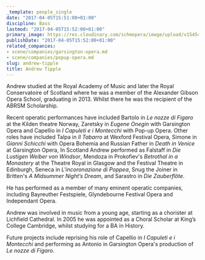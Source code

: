 ```yaml
---
_template: people_single
date: "2017-04-05T15:51:00+01:00"
discipline: Bass
lastmod: "2017-04-05T15:52:00+01:00"
primary_image: https://res.cloudinary.com/schmopera/image/upload/v1545409169/media/webhook-uploads/1491403837044/A%2520Tipple%25201.jpg.jpg
publishDate: "2017-04-05T15:52:00+01:00"
related_companies:
- scene/companies/garsington-opera.md
- scene/companies/popup-opera.md
slug: andrew-tipple
title: Andrew Tipple
---
```


Andrew studied at the Royal Academy of Music and later the Royal Conservatoire of Scotland where he was a member of the Alexander Gibson Opera School, graduating in 2013. Whilst there he was the recipient of the ABRSM Scholarship.

Recent operatic performances have included Bartolo in *Le nozze di Figaro* at the Kilden theatre Norway, Zaretsky in *Eugene Onegin* with Garsington Opera and Capellio in *I Capuleti e i Montecchi* with Pop-up Opera. Other roles have included Talpa in *Il Tabarro* at Wexford Festival Opera, Simone in *Gianni Schicchi* with Opera Bohemia and Russian Father in *Death in Venice* at Garsington Opera, In Scotland Andrew performed as Falstaff in *Die Lustigen Weiber von Windsor*, Mendoza in Prokofiev's *Betrothal in a Monastery* at the Theatre Royal in Glasgow and the Festival Theatre in Edinburgh, Seneca in *L'incoronazione di Poppea*, Snug the Joiner in Britten's *A Midsummer Night’s Dream*, and Sarastro in *Die Zauberflöte*.

He has performed as a member of many eminent operatic companies, including Bayreuther Festspiele, Glyndebourne Festival Opera and Independant Opera.

Andrew was involved in music from a young age, starting as a chorister at Lichfield Cathedral. In 2005 he was appointed as a Choral Scholar at King’s College Cambridge, whilst studying for a BA in History.

Future projects include reprising his role of Capellio in *I Capuleti e i Montecchi* and performing as Antonio in Garsington Opera's production of *Le nozze di Figaro*.
